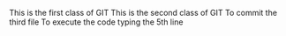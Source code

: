 This is the first class of GIT
This is the second class of GIT
To commit the third file
To execute the code
typing the 5th line
